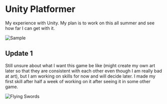 # Unity Platformer
My experience with Unity. My plan is to work on this all summer and see how far I can get with it.

![Sample](https://i.imgur.com/3Gud9IY.pngng)

## Update 1
Still unsure about what I want this game be like (might create my own art later so that they are consistent with each other even though I am really bad at art), but I am working on skills for now and will decide later. I made my first skill after half a week of working on it after seeing it in some other game. 

![Flying Swords](https://media1.giphy.com/media/SXZZnpDXgr8HWvOucA/giphy.gif)
